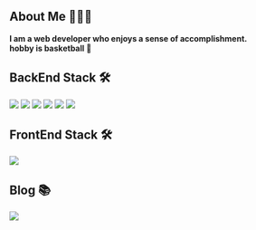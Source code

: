 ## About Me 🧑🏻‍💻
<b>I am a web developer who enjoys a sense of accomplishment.</b>
<br/>
<b>hobby is basketball 🏀</b>
<br/>
## BackEnd Stack 🛠
<img src="https://img.shields.io/badge/Java-007396?style=flat-square&logo=Java&logoColor=white"/>
<img src="https://img.shields.io/badge/Spring-6DB33F?style=flat-square&logo=Spring&logoColor=white"/>
<img src="https://img.shields.io/badge/Node-339933?style=flat-square&logo=Node.js&logoColor=white"/>
<img src="https://img.shields.io/badge/Nginx-00963?style=flat-square&logo=NGINX&logoColor=white"/>
<img src="https://img.shields.io/badge/Oracle-F80000?style=flat-square&logo=Oracle&logoColor=white"/>
<img src="https://img.shields.io/badge/MySQL-4479A1?style=flat-square&logo=MySQL&logoColor=white"/>

<br/>

## FrontEnd Stack 🛠
<img src="https://img.shields.io/badge/JavaScript-F7DF1E?style=flat-square&logo=JavaScript&logoColor=white"/>

<br/>

## Blog 📚
<a href="https://velog.io/@jodheeee" target="_blank"><img src="https://img.shields.io/badge/Velog-20c997?style=flat-square&logo=Vimeo&logoColor=white"/></a>
